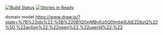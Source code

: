 [![Build Status](https://travis-ci.org/MariaRomero/streetFood.svg?branch=master)](https://travis-ci.org/MariaRomero/streetFood)
[![Stories in Ready](https://badge.waffle.io/MariaRomero/streetFood.svg?label=ready&title=Ready)](http://waffle.io/MariaRomero/streetFood)

domain model
https://www.draw.io/?state=%7B%22ids%22:%5B%220B1Q0xjMByEqSQ0tmbkRJbEZDbzQ%22%5D,%22action%22:%22open%22,%22userId%22:%22
